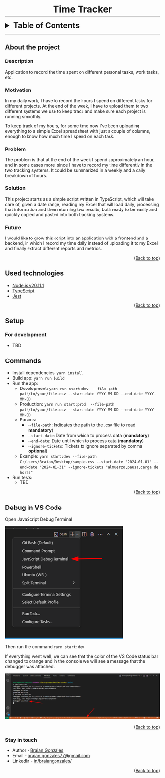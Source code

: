 <h1 style="text-align: center; margin-bottom: -10px; font-size: 30px;"><strong>Time Tracker</strong></h1>

---

<div id="top"></div>

<details>
  <summary style="font-size: 25px"><strong>Table of Contents</strong></summary>
  <ol>
    <li><a href="#about-the-project">About the project</a></li>
    <li><a href="#used-technologies">Used technologies</a></li>
    <li>
      <a href="#setup">Setup</a>
      <ul>
        <li><a href="#for-development">For development</a></li>
      </ul>
    </li>
    <li>
      <a href="#commands">Commands</a>
    </li>
    <li>
      <a href="#debug-in-vs-code">Debug in VS Code</a>
    </li>
    <li><a href="#stay-in-touch">Stay in touch</a></li>
  </ol>
</details>

---

## __About the project__

### __Description__
Application to record the time spent on different personal tasks, work tasks, etc.

### __Motivation__
In my daily work, I have to record the hours I spend on different tasks for different projects. At the end of the week, I have to upload them to two different systems we use to keep track and make sure each project is running smoothly.

To keep track of my hours, for some time now I've been uploading everything to a simple Excel spreadsheet with just a couple of columns, enough to know how much time I spend on each task.

### __Problem__
The problem is that at the end of the week I spend approximately an hour, and in some cases more, since I have to record my time differently in the two tracking systems. It could be summarized in a weekly and a daily breakdown of hours.

### __Solution__
This project starts as a simple script written in TypeScript, which will take care of, given a date range, reading my Excel that will load daily, processing that information and then returning two results, both ready to be easily and quickly copied and pasted into both tracking systems.

### __Future__
I would like to grow this script into an application with a frontend and a backend, in which I record my time daily instead of uploading it to my Excel and finally extract different reports and metrics.

<p align="right">(<a href="#top">Back to top</a>)</p>

## __Used technologies__

- [Node.js v20.11.1](https://nodejs.org/es/)
- [TypeScript](https://www.typescriptlang.org/)
- [Jest](https://jestjs.io/)

<p align="right">(<a href="#top">Back to top</a>)</p>

## __Setup__

### __For development__
- TBD

## Commands
- Install dependencies: `yarn install`
- Build app: `yarn run build`
- Run the app: 
  - Development: `yarn run start:dev  --file-path path/to/your/file.csv --start-date YYYY-MM-DD --end-date YYYY-MM-DD`
  - Production: `yarn run start:prod  --file-path path/to/your/file.csv --start-date YYYY-MM-DD --end-date YYYY-MM-DD`
  - Params:
    - `--file-path`: Indicates the path to the .csv file to read (__mandatory__)
    - `--start-date`: Date from which to process data (__mandatory__)
    - `--end-date`: Date until which to process data (__mandatory__)
    - `--ignore-tickets`: Tickets to ignore separated by comma (__optional__)
  - Example: `yarn start:dev --file-path C:/Users/Braian/Desktop/sample.csv --start-date "2024-01-01" --end-date "2024-01-31" --ignore-tickets "almuerzo,pausa,carga de horas"`
- Run tests: 
  - TBD

<p align="right">(<a href="#top">Back to top</a>)</p>

## Debug in VS Code
Open JavaScript Debug Terminal

![Open JavaScript Debug Terminal](/docs/images/open-javascript-debug-terminal.png)

Then run the command `yarn start:dev`

If everything went well, we can see that the color of the VS Code status bar changed to orange and in the console we will see a message that the debugger was attached.

![Result of attach debugger](/docs/images/result-of-attach-debugger.png)

<p align="right">(<a href="#top">Back to top</a>)</p>

### __Stay in touch__

- Author - [Braian Gonzales](https://braiangonzales.vercel.app/)
- Email - [braian.gonzales77@gmail.com](mailto:braian.gonzales77@gmail.com)
- LinkedIn - [in/braiangonzales/](https://www.linkedin.com/in/braiangonzales/)

<p align="right">(<a href="#top">Back to top</a>)</p>
